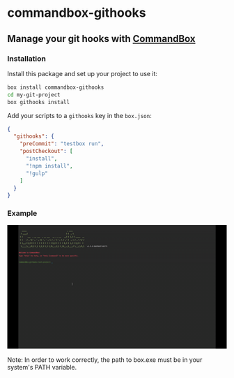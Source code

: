 # commandbox-githooks

## Manage your git hooks with [CommandBox](https://github.com/Ortus-Solutions/commandbox)

### Installation

Install this package and set up your project to use it:

```bash
box install commandbox-githooks
cd my-git-project
box githooks install
```

Add your scripts to a `githooks` key in the `box.json`:

```json
{
  "githooks": {
    "preCommit": "testbox run",
    "postCheckout": [
      "install",
      "!npm install",
      "!gulp"
    ]
  }
}
```

### Example

![commandbox-githooks example](commandbox-githooks.gif)

Note: In order to work correctly, the path to box.exe must be in your system's PATH variable.
